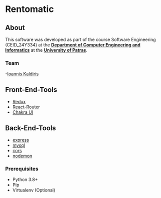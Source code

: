 # Rentomatic

## About 

This software was developed as part of the course Software Engineering (CEID_24Y334) at the **[Department of Computer Engineering and Informatics](https://www.ceid.upatras.gr/en/)** at the **[University of Patras](https://www.upatras.gr/en/)**.


### Team

-[Ioannis Kaldiris](https://github.com/IoannisKaldiris)


## Front-End-Tools

- [Redux](https://redux.js.org)
- [React-Router](https://reactrouter.com/en/main)
- [Chakra UI](https://v2.chakra-ui.com)

## Back-End-Tools

- [express](https://expressjs.com)
- [mysql](https://www.npmjs.com/package/mysql)
- [cors](https://www.npmjs.com/package/cors)
- [nodemon](https://www.npmjs.com/package/nodemon)
### Prerequisites

- Python 3.8+
- Pip
- Virtualenv (Optional)

